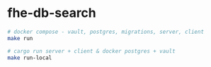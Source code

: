 # fhe-db-search

```bash
# docker compose - vault, postgres, migrations, server, client
make run
```

```bash
# cargo run server + client & docker postgres + vault
make run-local
```

